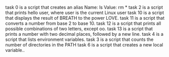 task 0 is a script that creates an alias
Name: ls
Value: rm *
task 2 is a script that prints hello user, where user is the current Linux user
task 10 is a script that displays the result of BREATH to the power LOVE.
task 11 is a script that converts a number from base 2 to base 10.
task 12 is a script that prints all possible combinations of two letters, except oo.
task 13 is a  script that prints a number with two decimal places, followed by a new line.
task 4 is a script that lists environment variables.
task 3 is a script that counts the number of directories in the PATH
task 6 is a script that creates a new local variable..
